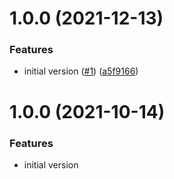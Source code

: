 # 1.0.0 (2021-12-13)


### Features

* initial version ([#1](https://github.com/grupoboticario/nestjs-sap-rfc/issues/1)) ([a5f9166](https://github.com/grupoboticario/nestjs-sap-rfc/commit/a5f916623d296812abb10b5220c6f93861c00afa))

# 1.0.0 (2021-10-14)

### Features

- initial version
